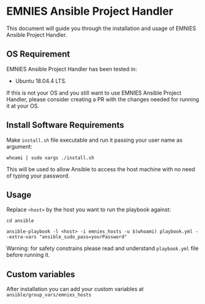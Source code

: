 # EMNIES Ansible Project Handler

This document will guide you through the installation and usage of EMNIES Ansible Project Handler. 


## OS Requirement

EMNIES Ansible Project Handler has been tested in:
*  Ubuntu 18.04.4 LTS. 

If this is not your OS and you still want to use EMNIES Ansible Project Handler, please consider creating a PR with the changes needed for running it at your OS.

## Install Software Requirements

Make `install.sh` file executable and run it passing your user name as argument:

`whoami | sudo xargs ./install.sh`

This will be used to allow Ansible to access the host machine with no need of typing your password. 

## Usage

Replace `<host>` by the host you want to run the playbook against:

`cd ansible`

`ansible-playbook -l <host> -i emnies_hosts -u $(whoami) playbook.yml --extra-vars "ansible_sudo_pass=yourPassword"`

Warning: for safety constrains please read and understand `playbook.yml` file before running it.

## Custom variables

After installation you can add your custom variables at `ansible/group_vars/emnies_hosts`